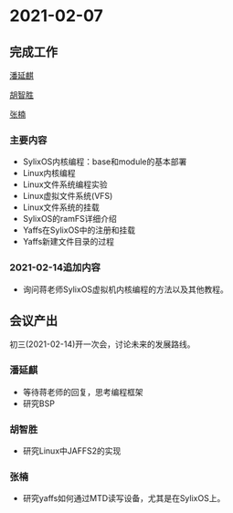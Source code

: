 # 2021-02-07

## 完成工作

[潘延麒](..\Docs\04-SylixOSResearch-Part1.md)

[胡智胜](..\Docs\04-SylixOSResearch-Part2.md)

[张楠](..\Docs\04-SylixOSResearch-Part3.md)

### 主要内容

- SylixOS内核编程：base和module的基本部署
- Linux内核编程
- Linux文件系统编程实验
- Linux虚拟文件系统(VFS)
- Linux文件系统的挂载
- SylixOS的ramFS详细介绍
- Yaffs在SylixOS中的注册和挂载
- Yaffs新建文件目录的过程

### 2021-02-14追加内容

- 询问蒋老师SylixOS虚拟机内核编程的方法以及其他教程。

## 会议产出

初三(2021-02-14)开一次会，讨论未来的发展路线。

### 潘延麒

- 等待蒋老师的回复，思考编程框架
- 研究BSP

### 胡智胜

- 研究Linux中JAFFS2的实现

### 张楠

- 研究yaffs如何通过MTD读写设备，尤其是在SylixOS上。